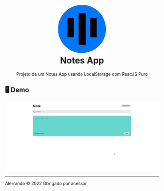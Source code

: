 <h1 align="center">
    <img src="./github/icon.png" alt="icone do site">
    </br>
    Notes App
</h1>

<p align="center">Projeto de um Notes App usando LocalStorage com ReacJS Puro</p>

## 🖥️ Demo
<div align="center">
    <img src="./github/NoteAppPc.gif" alt="gif do projeto quiz">
</div>

<hr />
<p>Alerrando © 2022 Obrigado por acessar</p>